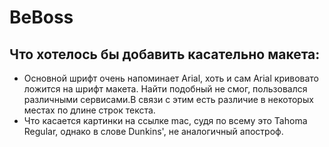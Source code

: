 # BeBoss
## Что хотелось бы добавить касательно макета:
* Основной шрифт очень напоминает Arial, хоть и сам Arial кривовато ложится на шрифт макета. Найти подобный не смог, пользовался различными сервисами.В связи с этим есть различие в некоторых местах по длине строк текста.
* Что касается картинки на ссылке mac, судя по всему это Tahoma Regular, однако в слове Dunkins', не аналогичный апостроф.

